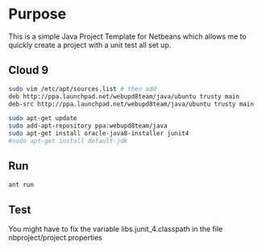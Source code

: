 # Purpose

This is a simple Java Project Template for Netbeans which allows me to quickly
create a project with a unit test all set up.

## Cloud 9

```bash
sudo vim /etc/apt/sources.list # then add
deb http://ppa.launchpad.net/webupd8team/java/ubuntu trusty main
deb-src http://ppa.launchpad.net/webupd8team/java/ubuntu trusty main

sudo apt-get update
sudo add-apt-repository ppa:webupd8team/java
sudo apt-get install oracle-java8-installer junit4
#sudo apt-get install default-jdk
```

## Run

```bash
ant run
```

## Test

You might have to fix the variable libs.junit_4.classpath in the file nbproject/project.properties